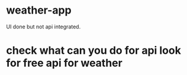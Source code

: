 # weather-app
UI done but not api integrated.
# check what can you do for api look for free api for weather
